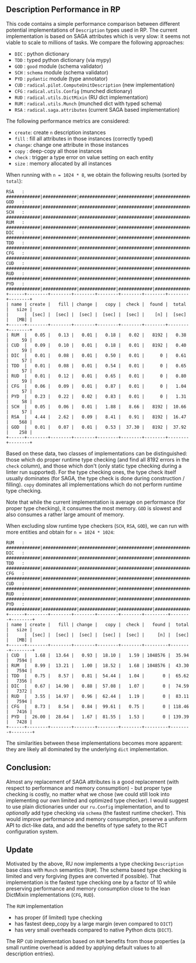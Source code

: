 
Description Performance in RP
-----------------------------

This code contains a simple performance comparison between different potential
implementations of `Description` types used in RP.  The current implementation
is based on SAGA attributes which is very slow: it seems not viable to scale to
millions of tasks.  We compare the following approaches:

  - `DIC`  : python dictionary
  - `TDD`  : typed python dictionary (via mypy)
  - `GOD`  : `good` module (schema validator)
  - `SCH`  : `schema` module (schema validator)
  - `PYD`  : `pydantic` module (type annotator)
  - `CUD`  : `radical.pilot.ComputeUnitDescription` (new implementation)
  - `CFG`  : `radical.utils.Config` (munched dictionary)
  - `RUD`  : `radical.utils.DictMixin` (RU dict implementation)
  - `RUM`  : `radical.utils.Munch` (munched dict with typed schema)
  - `RSA`  : `radical.saga.attributes` (current SAGA based implementation)

The following performance metrics are considered:

  - `create`: create `n` description instances
  - `fill`  : fill all attributes in those instances (correctly typed)
  - `change`: change one attribute in those instances
  - `copy`  : deep-copy all those instances
  - `check` : trigger a type error on value setting on each entity
  - `size`  : memory allocated by all instances

When running with `n = 1024 * 8`, we obtain the following results (sorted by
`total`):

```
RSA   : #############|#############|##############|#############|###############
GOD   : #############|#############|##############|#############|###############
SCH   : #############|#############|##############|#############|###############
RUM   : #############|#############|##############|#############|###############
DIC   : #############|#############|##############|#############|###############
TDD   : #############|#############|##############|#############|###############
CFG   : #############|#############|##############|#############|###############
CUD   : #############|#############|##############|#############|###############
RUD   : #############|#############|##############|#############|###############
PYD   : #############|#############|##############|#############|###############
+------+--------+--------+--------+--------+--------+--------+--------+--------+
| name | create |   fill | change |   copy |  check |  found |  total |   size |
|      |  [sec] |  [sec] |  [sec] |  [sec] |  [sec] |    [n] |  [sec] |   [MB] |
+------+--------+--------+--------+--------+--------+--------+--------+--------+
| RUM  |   0.05 |   0.13 |   0.01 |   0.18 |   0.02 |   8192 |   0.38 |     59 |
| CUD  |   0.09 |   0.10 |   0.01 |   0.18 |   0.01 |   8192 |   0.40 |     59 |
| DIC  |   0.01 |   0.08 |   0.01 |   0.50 |   0.01 |      0 |   0.61 |     57 |
| TDD  |   0.01 |   0.08 |   0.01 |   0.54 |   0.01 |      0 |   0.65 |     57 |
| RUD  |   0.01 |   0.12 |   0.01 |   0.65 |   0.01 |      0 |   0.80 |     59 |
| CFG  |   0.06 |   0.09 |   0.01 |   0.87 |   0.01 |      0 |   1.04 |     57 |
| PYD  |   0.23 |   0.22 |   0.02 |   0.83 |   0.01 |      0 |   1.31 |     58 |
| SCH  |   0.05 |   0.06 |   0.01 |   1.88 |   8.66 |   8192 |  10.66 |     57 |
| RSA  |   4.44 |   2.62 |   0.09 |   8.41 |   0.91 |   8192 |  16.47 |    568 |
| GOD  |   0.01 |   0.07 |   0.01 |   0.53 |  37.30 |   8192 |  37.92 |    258 |
+------+--------+--------+--------+--------+--------+--------+--------+--------+
```

Based on these data, two classes of implementations can be distinguished: those
which do proper runtime type checking (and find all 8192 errors in the `check`
column), and those which don't (only static type checking during a linter run
supported).  For the type checking ones, the type check itself usually dominates
(for SAGA, the type check is done during construction / filling).  `copy`
dominates all implementations which do not perform runtime type checking.

Note that while the current implementation is average on performance (for proper
type checking), it consumes the most memory.  `GOD` is slowest and also consumes
a rather large amount of memory.

When excluding slow runtime type checkers (`SCH`, `RSA`, `GOD`), we can run with
more entities and obtain for `n = 1024 * 1024`:

```
RUM   : #############|#############|##############|#############|###############
DIC   : #############|#############|##############|#############|###############
TDD   : #############|#############|##############|#############|###############
CFG   : #############|#############|##############|#############|###############
CUD   : #############|#############|##############|#############|###############
RUD   : #############|#############|##############|#############|###############
PYD   : #############|#############|##############|#############|###############
+------+--------+--------+--------+--------+--------+---------+--------+--------+
| name | create |   fill | change |   copy |  check |   found |  total |   size |
|      |  [sec] |  [sec] |  [sec] |  [sec] |  [sec] |     [n] |  [sec] |   [MB] |
+------+--------+--------+--------+--------+--------+---------+--------+--------+
| CUD  |   1.68 |  13.64 |   0.93 |  18.10 |   1.59 | 1048576 |  35.94 |   7594 |
| RUM  |   8.99 |  13.21 |   1.00 |  18.52 |   1.68 | 1048576 |  43.30 |   7594 |
| TDD  |   0.75 |   8.57 |   0.81 |  54.44 |   1.04 |       0 |  65.62 |   7356 |
| DIC  |   0.67 |  14.90 |   0.88 |  57.08 |   1.07 |       0 |  74.59 |   7372 |
| RUD  |   3.55 |  14.97 |   0.96 |  62.44 |   1.19 |       0 |  83.11 |   7594 |
| CFG  |   8.73 |   8.54 |   0.84 |  99.61 |   0.75 |       0 | 118.46 |   7416 |
| PYD  |  26.00 |  28.64 |   1.67 |  81.55 |   1.53 |       0 | 139.39 |   7428 |
+------+--------+--------+--------+--------+--------+---------+--------+--------+
```

The similarities between these implementations becomes more apparent: they
are likely all dominated by the underlying `dict` implementation.
      
      
Conclusion:
-----------

Almost any replacement of SAGA attributes is a good replacement (with respect to
performance and memory consumption) - but proper type checking is costly, no
matter what we chose (we could still look into implementing our own limited and
optimized type checker).  I would suggest to use plain dictionaries under our
`ru.Config` implementation, and to *optionally* add type checking via `schema`
(the fastest runtime checker).  This would improve performance and memory
consumption, preserve a uniform API to dict-like data, and add the benefits of
type safety to the RCT configuration system.


Update
------

Motivated by the above, RU now implements a type checking `Description` base
class with `Munch` semantics (`RUM`).  The schema based type checking is limited
and very forgiving (types are converted if possible).  That implementation is
the fastest type checking one by a factor of 10 while preserving performance and
memory consumption close to the lean DictMixin implementations (`CFG`, `RUD`).

The `RUM` implementation
  - has proper (if limited) type checking
  - has fastest deep_copy by a large margin (even compared to `DICT`)
  - has very small overheads compared to native Python dicts (`DICT`).

The RP `CUD` implementation based on `RUM` benefits from those properties (a
small runtime overhead is added by applying default values to all description
entries).


